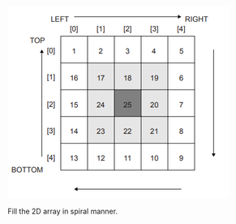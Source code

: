 ![pic](https://github.com/Duduzzing/Computer-Science/blob/master/Java/SpiralFillArray/spiral.png?raw=true)

Fill the 2D array in spiral manner.
